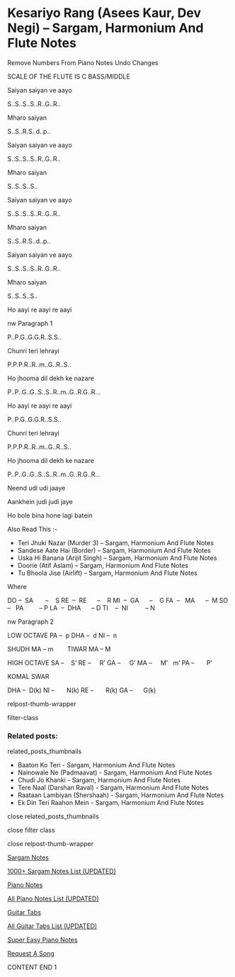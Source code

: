 
# Kesariyo Rang (Asees Kaur, Dev Negi) – Sargam, Harmonium And Flute Notes

Remove Numbers From Piano Notes
Undo Changes

SCALE OF THE FLUTE IS C BASS/MIDDLE

Saiyan saiyan ve aayo

S..S..S..S..R..G..R..

Mharo saiyan

S..S..R.S..d..p..

Saiyan saiyan ve aayo

S..S..S..S..R..G..R..

Mharo saiyan

S..S..S..S..

Saiyan saiyan ve aayo

S..S..S..S..R..G..R..

Mharo saiyan

S..S..R.S..d..p..

Saiyan saiyan ve aayo

S..S..S..S..R..G..R..

Mharo saiyan

S..S..S..S..

Ho aayi re aayi re aayi

nw Paragraph 1

P..P.G..G.G.R..S.S..

Chunri teri lehrayi

P.P.P.R..R..m..G..R..S..

Ho jhooma dil dekh ke nazare

P..P..G..G..S..S..R..m..G..R.G..R…

Ho aayi re aayi re aayi

P..P.G..G.G.R..S.S..

Chunri teri lehrayi

P.P.P.R..R..m..G..R..S..

Ho jhooma dil dekh ke nazare

P..P..G..G..S..S..R..m..G..R.G..R…

Neend udi udi jaaye

Aankhein judi judi jaye

Ho bole bina hone lagi batein

Also Read This :-

* Teri Jhuki Nazar (Murder 3) – Sargam, Harmonium And Flute Notes
* Sandese Aate Hai (Border) – Sargam, Harmonium And Flute Notes
* Uska Hi Banana (Arijit Singh) – Sargam, Harmonium And Flute Notes
* Doorie (Atif Aslam) – Sargam, Harmonium And Flute Notes
* Tu Bhoola Jise (Airlift) – Sargam, Harmonium And Flute Notes

Where

DO –  SA       –    S
RE  –  RE      –    R
MI  –  GA      –    G
FA  –   MA      –  M
SO  –   PA         – P
LA  –  DHA      – D
TI    –  NI          – N

nw Paragraph 2

LOW OCTAVE
PA –  p
DHA –  d
NI –  n

SHUDH MA – m        TIWAR MA – M

HIGH OCTAVE
SA –    S’
RE –     R’
GA –     G’
MA –     M’   m’
PA –       P’

KOMAL SWAR

DHA –  D(k)
NI –       N(k)
RE –       R(k)
GA –      G(k)

relpost-thumb-wrapper

filter-class

### Related posts:

related_posts_thumbnails

* Baaton Ko Teri - Sargam, Harmonium And Flute Notes
* Nainowale Ne (Padmaavat) - Sargam, Harmonium And Flute Notes
* Chudi Jo Khanki - Sargam, Harmonium And Flute Notes
* Tere Naal (Darshan Raval) - Sargam, Harmonium And Flute Notes
* Raataan Lambiyan (Shershaah) - Sargam, Harmonium And Flute Notes
* Ek Din Teri Raahon Mein - Sargam, Harmonium And Flute Notes

close related_posts_thumbnails

close filter class

close relpost-thumb-wrapper

[Sargam Notes](https://www.notationsworld.com/sargam-notes.html)

[1000+ Sargam Notes List (UPDATED)](https://www.notationsworld.com/all-songs-list-sargam-notes.html)

[Piano Notes](https://www.notationsworld.com/piano-notes.html)

[All Piano Notes List (UPDATED)](https://www.notationsworld.com/all-songs-list-piano-notes.html)

[Guitar Tabs](https://www.notationsworld.com/guitar-tabs.html)

[All Guitar Tabs List (UPDATED)](https://www.notationsworld.com/all-songs-list-guitar-tabs.html)

[Super Easy Piano Notes](https://studywall.in/)

[Request A Song](https://www.notationsworld.com/request-a-song.html)

CONTENT END 1

